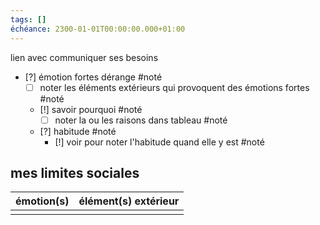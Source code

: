 ```yaml
---
tags: []
échéance: 2300-01-01T00:00:00.000+01:00
---
```

lien avec communiquer ses besoins
- [?] émotion fortes dérange #noté
	- [ ] noter les éléments extérieurs qui provoquent des émotions fortes #noté
	- [!] savoir pourquoi #noté
		- [ ] noter la ou les raisons dans tableau #noté
	- [?] habitude #noté
		- [!] voir pour noter l'habitude quand elle y est #noté
## mes limites sociales
| émotion(s) | élément(s) extérieur |
| ---- | ---- |
|  |  |